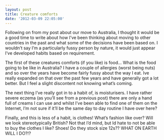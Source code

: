 ```yaml
---
layout: post
title: Creature comforts
date: '2012-03-09 22:05:00'
---
```


Following on from my post about our move to Australia, I thought it would be a good time to write about how I’ve been thinking about moving to other countries in the past and what some of the decisions have been based on. I wouldn’t say I’m a particularly fussy person by nature, it would just appear I’ve developed habits based on requirement.

The first of these creatures comforts (if you like) is food… What is the food going to be like in Australia? I have a couple of allergies (worst being nuts) and so over the years have become fairly fussy about the way I eat. Ive really expanded on that over the past few years and have generally got a lot better. But I feel a slight discontent not knowing what’s coming.

The next thing I’ve really got in to a habit of, is moisturisers. I have rather severe eczema (as you’ll see from a previous post) there are only a hand full of creams I can use and whilst I’ve been able to find one of them on the Internet, I’m not sure if it’ll be the same day to day routine I have over here?

Finally, and this is less of a habit, is clothes! What’s fashion like over? Will we look stereotypically British? Not that I’d mind, but Id hate to not be able to buy the clothes I like? Shoes! Do they stock size 12s?? WHAT ON EARTH WILL I DO?!?

